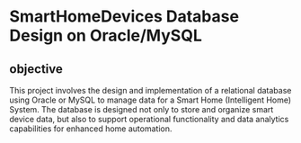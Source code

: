 # SmartHomeDevices Database Design on Oracle/MySQL

## objective

This project involves the design and implementation of a relational database using Oracle or MySQL to manage data for a Smart Home (Intelligent Home) System. The database is designed not only to store and organize smart device data, but also to support operational functionality and data analytics capabilities for enhanced home automation.
